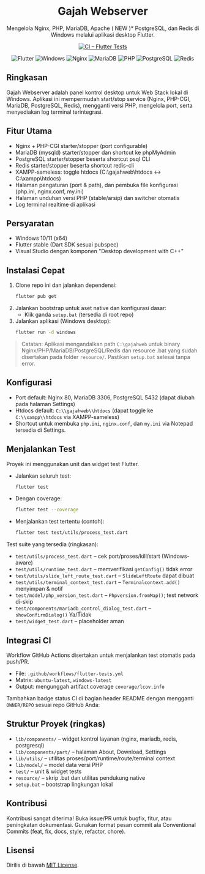 <div align="center">

# Gajah Webserver

Mengelola Nginx, PHP, MariaDB, Apache ( NEW )* PostgreSQL, dan Redis di Windows melalui aplikasi desktop Flutter.

<!-- Ganti OWNER/REPO di badge berikut setelah repo dipush ke GitHub -->
[![CI – Flutter Tests](https://github.com/yohanesokta/WebServices-Gajah/actions/workflows/flutter-tests.yml/badge.svg)](https://github.com/yohanesokta/WebServices-Gajah/actions/workflows/flutter-tests.yml)

![Flutter](https://img.shields.io/badge/Flutter-stable-%2302569B?logo=flutter&logoColor=white&labelColor=0D1117&style=for-the-badge)
![Windows](https://img.shields.io/badge/Platform-Windows-0078D6?logo=windows&logoColor=white&labelColor=0D1117&style=for-the-badge)
![Nginx](https://img.shields.io/badge/Nginx-%23009639?logo=nginx&logoColor=white&labelColor=0D1117&style=for-the-badge)
![MariaDB](https://img.shields.io/badge/MariaDB-003545?logo=mariadb&logoColor=white&labelColor=0D1117&style=for-the-badge)
![PHP](https://img.shields.io/badge/PHP-%23777BB4?logo=php&logoColor=white&labelColor=0D1117&style=for-the-badge)
![PostgreSQL](https://img.shields.io/badge/PostgreSQL-316192?logo=postgresql&logoColor=white&labelColor=0D1117&style=for-the-badge)
![Redis](https://img.shields.io/badge/Redis-%23DD0031?logo=redis&logoColor=white&labelColor=0D1117&style=for-the-badge)

</div>

## Ringkasan
Gajah Webserver adalah panel kontrol desktop untuk Web Stack lokal di Windows. Aplikasi ini mempermudah start/stop service (Nginx, PHP-CGI, MariaDB, PostgreSQL, Redis), mengganti versi PHP, mengelola port, serta menyediakan log terminal terintegrasi.

## Fitur Utama
- Nginx + PHP-CGI starter/stopper (port configurable)
- MariaDB (mysqld) starter/stopper dan shortcut ke phpMyAdmin
- PostgreSQL starter/stopper beserta shortcut psql CLI
- Redis starter/stopper beserta shortcut redis-cli
- XAMPP-sameless: toggle htdocs (C:\\gajahweb\\htdocs <-> C:\\xampp\\htdocs)
- Halaman pengaturan (port & path), dan pembuka file konfigurasi (php.ini, nginx.conf, my.ini)
- Halaman unduhan versi PHP (stable/arsip) dan switcher otomatis
- Log terminal realtime di aplikasi

## Persyaratan
- Windows 10/11 (x64)
- Flutter stable (Dart SDK sesuai pubspec)
- Visual Studio dengan komponen "Desktop development with C++"

## Instalasi Cepat
1. Clone repo ini dan jalankan dependensi:
   ```bash
   flutter pub get
   ```
2. Jalankan bootstrap untuk aset native dan konfigurasi dasar:
   - Klik ganda `setup.bat` (tersedia di root repo)
3. Jalankan aplikasi (Windows desktop):
   ```bash
   flutter run -d windows
   ```

> Catatan: Aplikasi mengandalkan path `C:\gajahweb` untuk binary Nginx/PHP/MariaDB/PostgreSQL/Redis dan resource .bat yang sudah disertakan pada folder `resource/`. Pastikan `setup.bat` selesai tanpa error.

## Konfigurasi
- Port default: Nginx 80, MariaDB 3306, PostgreSQL 5432 (dapat diubah pada halaman Settings)
- Htdocs default: `C:\\gajahweb\\htdocs` (dapat toggle ke `C:\\xampp\\htdocs` via XAMPP-sameless)
- Shortcut untuk membuka `php.ini`, `nginx.conf`, dan `my.ini` via Notepad tersedia di Settings.

## Menjalankan Test
Proyek ini menggunakan unit dan widget test Flutter.
- Jalankan seluruh test:
  ```bash
  flutter test
  ```
- Dengan coverage:
  ```bash
  flutter test --coverage
  ```
- Menjalankan test tertentu (contoh):
  ```bash
  flutter test test/utils/process_test.dart
  ```

Test suite yang tersedia (ringkasan):
- `test/utils/process_test.dart` – cek port/proses/kill/start (Windows-aware)
- `test/utils/runtime_test.dart` – memverifikasi `getConfig()` tidak error
- `test/utils/slide_left_route_test.dart` – `SlideLeftRoute` dapat dibuat
- `test/utils/terminal_context_test.dart` – `Terminalcontext.add()` menyimpan & notif
- `test/model/php_version_test.dart` – `Phpversion.fromMap()`; test network di-skip
- `test/components/mariadb_control_dialog_test.dart` – `showConfirmDialog()` Ya/Tidak
- `test/widget_test.dart` – placeholder aman

## Integrasi CI
Workflow GitHub Actions disertakan untuk menjalankan test otomatis pada push/PR.
- File: `.github/workflows/flutter-tests.yml`
- Matrix: `ubuntu-latest`, `windows-latest`
- Output: mengunggah artifact coverage `coverage/lcov.info`

Tambahkan badge status CI di bagian header README dengan mengganti `OWNER/REPO` sesuai repo GitHub Anda:



## Struktur Proyek (ringkas)
- `lib/components/` – widget kontrol layanan (nginx, mariadb, redis, postgresql)
- `lib/components/part/` – halaman About, Download, Settings
- `lib/utils/` – utilitas proses/port/runtime/route/terminal context
- `lib/model/` – model data versi PHP
- `test/` – unit & widget tests
- `resource/` – skrip .bat dan utilitas pendukung native
- `setup.bat` – bootstrap lingkungan lokal

## Kontribusi
Kontribusi sangat diterima! Buka issue/PR untuk bugfix, fitur, atau peningkatan dokumentasi. Gunakan format pesan commit ala Conventional Commits (feat, fix, docs, style, refactor, chore).

## Lisensi
Dirilis di bawah [MIT License](https://opensource.org/licenses/MIT).
